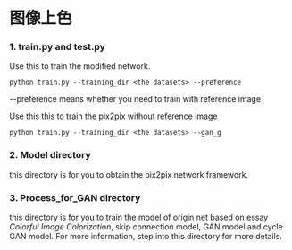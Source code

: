 # 图像上色

### 1. train.py and test.py
Use this to train the modified network.

```
python train.py --training_dir <the datasets> --preference
```

--preference means whether you need to train with reference image 

Use this this to train the pix2pix without reference image

```
python train.py --training_dir <the datasets> --gan_g
```

### 2. Model directory

this directory is for you to obtain the pix2pix network framework.

### 3. Process_for_GAN directory

this directory is for you to train the model of origin net based on essay *Colorful Image Colorization*, skip connection model, GAN model and cycle GAN model. For more information, step into this directory for more details.
